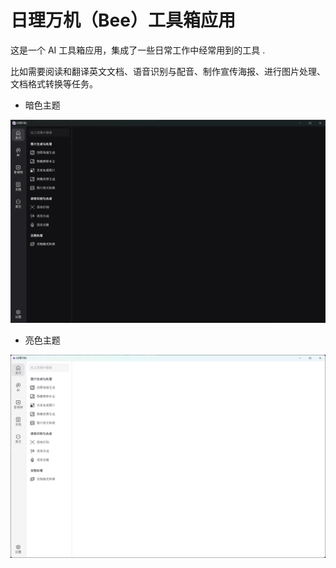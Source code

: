 # 日理万机（Bee）工具箱应用

这是一个 AI 工具箱应用，集成了一些日常工作中经常用到的工具 .


比如需要阅读和翻译英文文档、语音识别与配音、制作宣传海报、进行图片处理、文档格式转换等任务。

- 暗色主题

![暗色主题](./docs/images/ui-dark.png)

- 亮色主题

![亮色主题](./docs/images/ui-light.png)


